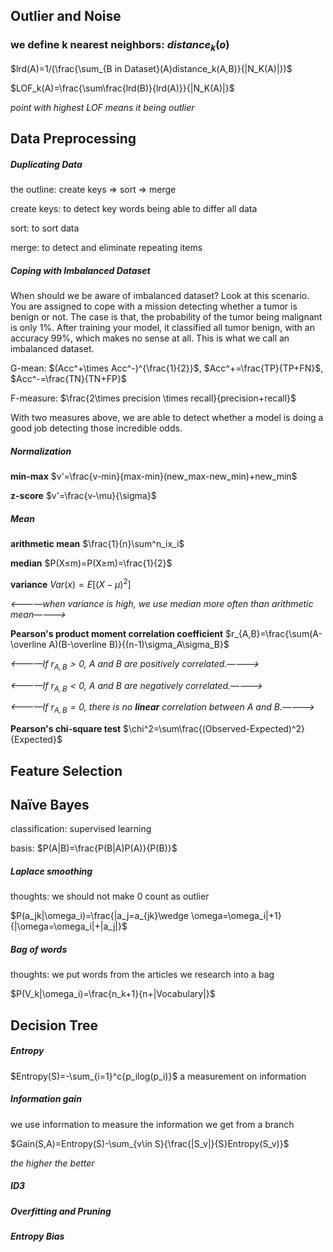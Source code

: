 ## Outlier and Noise

### we define k nearest neighbors: $distance_k(o)$

$lrd(A)=1/(\frac{\sum_{B in Dataset}(A)distance_k(A,B)}{|N_K(A)|})$

$LOF_k(A)=\frac{\sum\frac{lrd(B)}{lrd(A)}}{|N_K(A)|}$

*point with highest LOF means it being outlier*

## Data Preprocessing

##### Duplicating Data

the outline: create keys => sort => merge

create keys: to detect key words being able to differ all data

sort: to sort data

merge: to detect and eliminate repeating items

##### Coping with Imbalanced Dataset

When should we be aware of imbalanced dataset? Look at this scenario. You are assigned to cope with a mission detecting whether a tumor is benign or not. The case is that, the probability of the tumor being malignant is only 1%. After training your model, it classified all tumor benign, with an accuracy 99%, which makes no sense at all. This is what we call an imbalanced dataset.

G-mean: $(Acc^+\times Acc^-)^{\frac{1}{2}}$, $Acc^+=\frac{TP}{TP+FN}$, $Acc^-=\frac{TN}{TN+FP}$

F-measure: $\frac{2\times precision \times recall}{precision+recall}$

With two measures above, we are able to detect whether a model is doing a good job detecting those incredible odds.

##### Normalization

**min-max** $v'=\frac{v-min}{max-min}(new_max-new_min)+new_min$

**z-score** $v'=\frac{v-\mu}{\sigma}$

##### Mean

**arithmetic mean** $\frac{1}{n}\sum^n_ix_i$

**median** $P(X≤m)=P(X≥m)=\frac{1}{2}$

**variance** $Var(x)=E[(X-\mu)^2]$

*<————when variance is high, we use median more often than arithmetic mean————>*

**Pearson's product moment correlation coefficient** $r_{A,B}=\frac{\sum(A-\overline A)(B-\overline B)}{(n-1)\sigma_A\sigma_B}$

*<————If $r_{A,B}>0$, A and B are positively correlated.————>*

*<————If $r_{A,B}<0$, A and B are negatively correlated.————>*

*<————If $r_{A,B}=0$, there is no **linear** correlation between A and B.————>*

**Pearson's chi-square test** $\chi^2=\sum\frac{(Observed-Expected)^2}{Expected}$

## Feature Selection



## Naïve Bayes

classification: supervised learning

basis: $P(A|B)=\frac{P(B|A)P(A)}{P(B)}$

##### Laplace smoothing

thoughts: we should not make 0 count as outlier

$P(a_jk|\omega_i)=\frac{|a_j=a_{jk}\wedge \omega=\omega_i|+1}{|\omega=\omega_i|+|a_j|}$

##### Bag of words

thoughts: we put words from the articles we research into a bag

$P(V_k|\omega_i)=\frac{n_k+1}{n+|Vocabulary|}$

## Decision Tree 

##### Entropy

$Entropy(S)=-\sum_{i=1}^c{p_ilog(p_i)}$ a measurement on information

##### Information gain

we use information to measure the information we get from a branch

$Gain(S,A)=Entropy(S)-\sum_{v\in S}{\frac{|S_v|}{S}Entropy(S_v)}$ 

*the higher the better*

##### ID3



##### Overfitting and Pruning



##### Entropy Bias